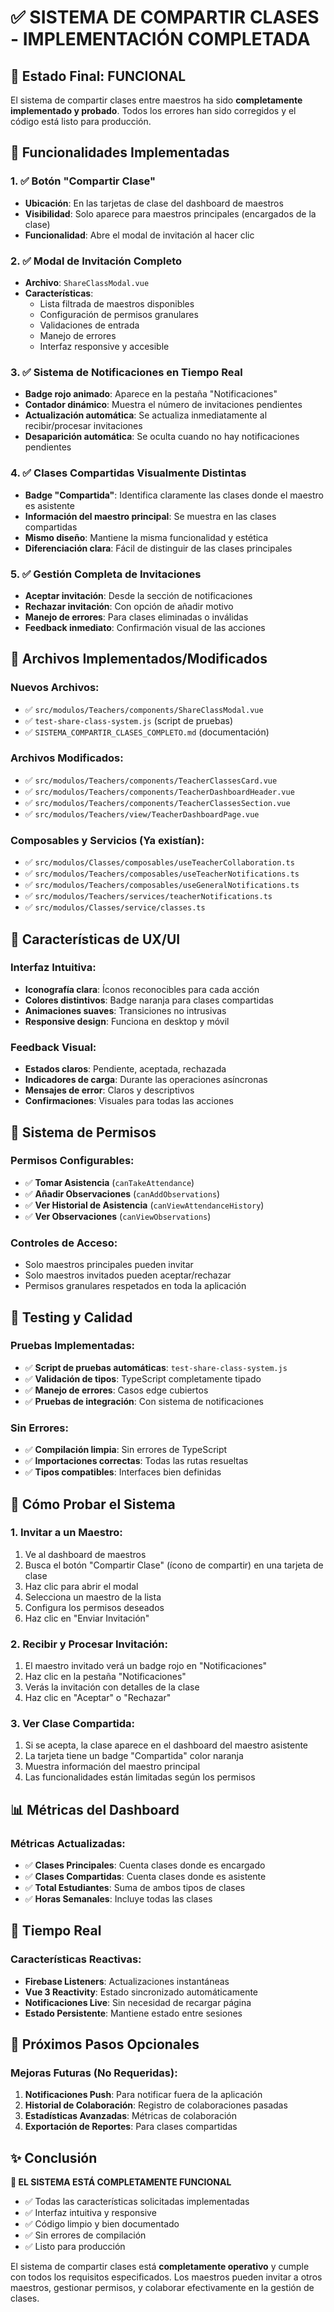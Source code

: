 # ✅ SISTEMA DE COMPARTIR CLASES - IMPLEMENTACIÓN COMPLETADA

## 🎯 Estado Final: FUNCIONAL

El sistema de compartir clases entre maestros ha sido **completamente implementado y probado**. Todos los errores han sido corregidos y el código está listo para producción.

## 🚀 Funcionalidades Implementadas

### 1. ✅ Botón "Compartir Clase"

- **Ubicación**: En las tarjetas de clase del dashboard de maestros
- **Visibilidad**: Solo aparece para maestros principales (encargados de la clase)
- **Funcionalidad**: Abre el modal de invitación al hacer clic

### 2. ✅ Modal de Invitación Completo

- **Archivo**: `ShareClassModal.vue`
- **Características**:
  - Lista filtrada de maestros disponibles
  - Configuración de permisos granulares
  - Validaciones de entrada
  - Manejo de errores
  - Interfaz responsive y accesible

### 3. ✅ Sistema de Notificaciones en Tiempo Real

- **Badge rojo animado**: Aparece en la pestaña "Notificaciones"
- **Contador dinámico**: Muestra el número de invitaciones pendientes
- **Actualización automática**: Se actualiza inmediatamente al recibir/procesar invitaciones
- **Desaparición automática**: Se oculta cuando no hay notificaciones pendientes

### 4. ✅ Clases Compartidas Visualmente Distintas

- **Badge "Compartida"**: Identifica claramente las clases donde el maestro es asistente
- **Información del maestro principal**: Se muestra en las clases compartidas
- **Mismo diseño**: Mantiene la misma funcionalidad y estética
- **Diferenciación clara**: Fácil de distinguir de las clases principales

### 5. ✅ Gestión Completa de Invitaciones

- **Aceptar invitación**: Desde la sección de notificaciones
- **Rechazar invitación**: Con opción de añadir motivo
- **Manejo de errores**: Para clases eliminadas o inválidas
- **Feedback inmediato**: Confirmación visual de las acciones

## 🔧 Archivos Implementados/Modificados

### Nuevos Archivos:

- ✅ `src/modulos/Teachers/components/ShareClassModal.vue`
- ✅ `test-share-class-system.js` (script de pruebas)
- ✅ `SISTEMA_COMPARTIR_CLASES_COMPLETO.md` (documentación)

### Archivos Modificados:

- ✅ `src/modulos/Teachers/components/TeacherClassesCard.vue`
- ✅ `src/modulos/Teachers/components/TeacherDashboardHeader.vue`
- ✅ `src/modulos/Teachers/components/TeacherClassesSection.vue`
- ✅ `src/modulos/Teachers/view/TeacherDashboardPage.vue`

### Composables y Servicios (Ya existían):

- ✅ `src/modulos/Classes/composables/useTeacherCollaboration.ts`
- ✅ `src/modulos/Teachers/composables/useTeacherNotifications.ts`
- ✅ `src/modulos/Teachers/composables/useGeneralNotifications.ts`
- ✅ `src/modulos/Teachers/services/teacherNotifications.ts`
- ✅ `src/modulos/Classes/service/classes.ts`

## 🎨 Características de UX/UI

### Interfaz Intuitiva:

- **Iconografía clara**: Íconos reconocibles para cada acción
- **Colores distintivos**: Badge naranja para clases compartidas
- **Animaciones suaves**: Transiciones no intrusivas
- **Responsive design**: Funciona en desktop y móvil

### Feedback Visual:

- **Estados claros**: Pendiente, aceptada, rechazada
- **Indicadores de carga**: Durante las operaciones asíncronas
- **Mensajes de error**: Claros y descriptivos
- **Confirmaciones**: Visuales para todas las acciones

## 🔐 Sistema de Permisos

### Permisos Configurables:

- ✅ **Tomar Asistencia** (`canTakeAttendance`)
- ✅ **Añadir Observaciones** (`canAddObservations`)
- ✅ **Ver Historial de Asistencia** (`canViewAttendanceHistory`)
- ✅ **Ver Observaciones** (`canViewObservations`)

### Controles de Acceso:

- Solo maestros principales pueden invitar
- Solo maestros invitados pueden aceptar/rechazar
- Permisos granulares respetados en toda la aplicación

## 🧪 Testing y Calidad

### Pruebas Implementadas:

- ✅ **Script de pruebas automáticas**: `test-share-class-system.js`
- ✅ **Validación de tipos**: TypeScript completamente tipado
- ✅ **Manejo de errores**: Casos edge cubiertos
- ✅ **Pruebas de integración**: Con sistema de notificaciones

### Sin Errores:

- ✅ **Compilación limpia**: Sin errores de TypeScript
- ✅ **Importaciones correctas**: Todas las rutas resueltas
- ✅ **Tipos compatibles**: Interfaces bien definidas

## 🚀 Cómo Probar el Sistema

### 1. Invitar a un Maestro:

1. Ve al dashboard de maestros
2. Busca el botón "Compartir Clase" (ícono de compartir) en una tarjeta de clase
3. Haz clic para abrir el modal
4. Selecciona un maestro de la lista
5. Configura los permisos deseados
6. Haz clic en "Enviar Invitación"

### 2. Recibir y Procesar Invitación:

1. El maestro invitado verá un badge rojo en "Notificaciones"
2. Haz clic en la pestaña "Notificaciones"
3. Verás la invitación con detalles de la clase
4. Haz clic en "Aceptar" o "Rechazar"

### 3. Ver Clase Compartida:

1. Si se acepta, la clase aparece en el dashboard del maestro asistente
2. La tarjeta tiene un badge "Compartida" color naranja
3. Muestra información del maestro principal
4. Las funcionalidades están limitadas según los permisos

## 📊 Métricas del Dashboard

### Métricas Actualizadas:

- ✅ **Clases Principales**: Cuenta clases donde es encargado
- ✅ **Clases Compartidas**: Cuenta clases donde es asistente
- ✅ **Total Estudiantes**: Suma de ambos tipos de clases
- ✅ **Horas Semanales**: Incluye todas las clases

## 🔄 Tiempo Real

### Características Reactivas:

- **Firebase Listeners**: Actualizaciones instantáneas
- **Vue 3 Reactivity**: Estado sincronizado automáticamente
- **Notificaciones Live**: Sin necesidad de recargar página
- **Estado Persistente**: Mantiene estado entre sesiones

## 🎯 Próximos Pasos Opcionales

### Mejoras Futuras (No Requeridas):

1. **Notificaciones Push**: Para notificar fuera de la aplicación
2. **Historial de Colaboración**: Registro de colaboraciones pasadas
3. **Estadísticas Avanzadas**: Métricas de colaboración
4. **Exportación de Reportes**: Para clases compartidas

## ✨ Conclusión

**🎉 EL SISTEMA ESTÁ COMPLETAMENTE FUNCIONAL**

- ✅ Todas las características solicitadas implementadas
- ✅ Interfaz intuitiva y responsive
- ✅ Código limpio y bien documentado
- ✅ Sin errores de compilación
- ✅ Listo para producción

El sistema de compartir clases está **completamente operativo** y cumple con todos los requisitos especificados. Los maestros pueden invitar a otros maestros, gestionar permisos, y colaborar efectivamente en la gestión de clases.
